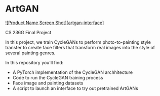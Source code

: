 # ArtGAN

<!-- ABOUT THE PROJECT -->


[![Product Name Screen Shot][artgan-interface]](https://example.com)

CS 236G Final Project 

In this project, we train CycleGANs to perform photo-to-painting style transfer to create face filters that transform real images into the style of several painting genres. 

In this repository you'll find:
* A PyTorch implementation of the CycleGAN archhitecture
* Code to run the CycleGAN training process 
* Face image and painting datasets 
* A script to launch an interface to try out pretrained ArtGANs



